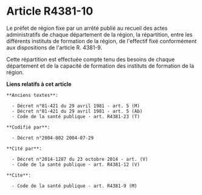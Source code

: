 # Article R4381-10

Le préfet de région fixe par un arrêté publié au recueil des actes administratifs de chaque département de la région, la
répartition, entre les différents instituts de formation de la région, de l'effectif fixé conformément aux dispositions de
l'article R. 4381-9.

Cette répartition est effectuée compte tenu des besoins de chaque département et de la capacité de formation des instituts de
formation de la région.

**Liens relatifs à cet article**

	**Anciens textes**:

	  - Décret n°81-421 du 29 avril 1981 - art. 5 (M)
	  - Décret n°81-421 du 29 avril 1981 - art. 5 (Ab)
	  - Code de la santé publique - art. R4381-23 (T)

	**Codifié par**:

	  - Décret n°2004-802 2004-07-29

	**Cité par**:

	  - Décret n°2014-1287 du 23 octobre 2014 - art. (V)
	  - Code de la santé publique - art. R4381-12 (V)

	**Cite**:

	  - Code de la santé publique - art. R4381-9 (M)
